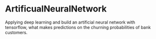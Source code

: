 # ArtificualNeuralNetwork
Applying deep learning and build an artificial neural network with tensorflow, what makes predictions on the churning probabilities of bank customers. 
